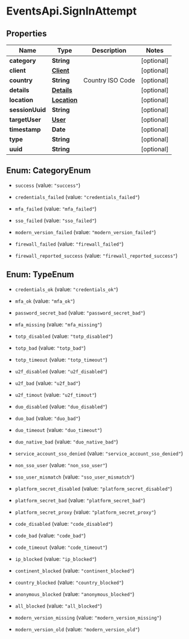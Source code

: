 # EventsApi.SignInAttempt

## Properties

Name | Type | Description | Notes
------------ | ------------- | ------------- | -------------
**category** | **String** |  | [optional] 
**client** | [**Client**](Client.md) |  | [optional] 
**country** | **String** | Country ISO Code | [optional] 
**details** | [**Details**](Details.md) |  | [optional] 
**location** | [**Location**](Location.md) |  | [optional] 
**sessionUuid** | **String** |  | [optional] 
**targetUser** | [**User**](User.md) |  | [optional] 
**timestamp** | **Date** |  | [optional] 
**type** | **String** |  | [optional] 
**uuid** | **String** |  | [optional] 



## Enum: CategoryEnum


* `success` (value: `"success"`)

* `credentials_failed` (value: `"credentials_failed"`)

* `mfa_failed` (value: `"mfa_failed"`)

* `sso_failed` (value: `"sso_failed"`)

* `modern_version_failed` (value: `"modern_version_failed"`)

* `firewall_failed` (value: `"firewall_failed"`)

* `firewall_reported_success` (value: `"firewall_reported_success"`)





## Enum: TypeEnum


* `credentials_ok` (value: `"credentials_ok"`)

* `mfa_ok` (value: `"mfa_ok"`)

* `password_secret_bad` (value: `"password_secret_bad"`)

* `mfa_missing` (value: `"mfa_missing"`)

* `totp_disabled` (value: `"totp_disabled"`)

* `totp_bad` (value: `"totp_bad"`)

* `totp_timeout` (value: `"totp_timeout"`)

* `u2f_disabled` (value: `"u2f_disabled"`)

* `u2f_bad` (value: `"u2f_bad"`)

* `u2f_timout` (value: `"u2f_timout"`)

* `duo_disabled` (value: `"duo_disabled"`)

* `duo_bad` (value: `"duo_bad"`)

* `duo_timeout` (value: `"duo_timeout"`)

* `duo_native_bad` (value: `"duo_native_bad"`)

* `service_account_sso_denied` (value: `"service_account_sso_denied"`)

* `non_sso_user` (value: `"non_sso_user"`)

* `sso_user_mismatch` (value: `"sso_user_mismatch"`)

* `platform_secret_disabled` (value: `"platform_secret_disabled"`)

* `platform_secret_bad` (value: `"platform_secret_bad"`)

* `platform_secret_proxy` (value: `"platform_secret_proxy"`)

* `code_disabled` (value: `"code_disabled"`)

* `code_bad` (value: `"code_bad"`)

* `code_timeout` (value: `"code_timeout"`)

* `ip_blocked` (value: `"ip_blocked"`)

* `continent_blocked` (value: `"continent_blocked"`)

* `country_blocked` (value: `"country_blocked"`)

* `anonymous_blocked` (value: `"anonymous_blocked"`)

* `all_blocked` (value: `"all_blocked"`)

* `modern_version_missing` (value: `"modern_version_missing"`)

* `modern_version_old` (value: `"modern_version_old"`)




